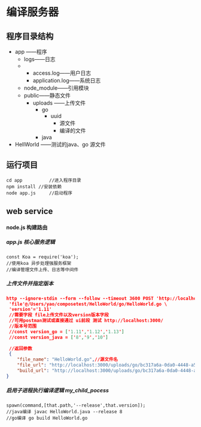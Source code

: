 # 编译服务器

## 程序目录结构

- app ——程序
  - logs——日志
  - 
    - access.log——用户日志
    - application.log——系统日志
  - node_module——引用模块
  - public——静态文件
    - uploads ——上传文件
      - go
        - uuid
          - 源文件
          - 编译的文件
      - java
- HellWorld ——测试的java、go 源文件 



## 运行项目

~~~
cd app			//进入程序目录
npm install //安装依赖
node app.js		//启动程序
~~~



## web service

#### node.js 构建路由

##### app.js 核心服务逻辑

~~~~
const Koa = require('koa');
//使用koa 异步处理强服务框架
//编译管理文件上传、日志等中间件
~~~~



##### 上传文件并指定版本

~~~json
http --ignore-stdin --form --follow --timeout 3600 POST 'http://localhost:3000/upload' \
 'file'@/Users/yao/composetest/HelloWorld/go/HelloWorld.go \
 'version'='1.11'
 //需要字段 file上传文件以及version版本字段
 //可用postman测试或直接通过 ui前段 测试 http://localhost:3000/
 //版本号范围
 //const version_go = ['1.11','1.12','1.13']
 //const version_java = ['8','9','10']
 
 //返回参数
 {
    "file_name": "HelloWorld.go",//源文件名
    "file_url": "http://localhost:3000/uploads/go/bc317a6a-0da0-4448-a551-0571f546aa91/HelloWorld.go",//源码文件地址
    "build_url": "http://localhost:3000/uploads/go/bc317a6a-0da0-4448-a551-0571f546aa91/HelloWorld"//编译后的文件地址
}
~~~



##### 启用子进程执行编译逻辑 my_child_pocess

~~~~
spawn(command,[that.path,'--release',that.version]);
//java编译 javac HelloWorld.java --release 8 
//go编译 go build HelloWorld.go
~~~~







